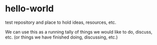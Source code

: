 # hello-world
test repository and place to hold ideas, resources, etc. 

We can use this as a running tally of things we would like to do, discuss, etc. (or things we have finished doing, discussing, etc.) 
